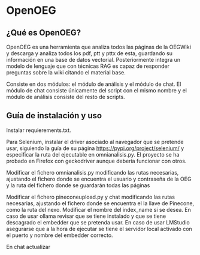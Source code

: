 # OpenOEG

## ¿Qué es OpenOEG?

OpenOEG es una herramienta que analiza todos las páginas de la OEGWiki y descarga y analiza todos los pdf, ptt y pttx de esta, guardando su información en una base de datos vectorial. Posteriormente integra un modelo de lenguaje que con técnicas RAG es capaz de responder preguntas sobre la wiki citando el material base. 

Consiste en dos módulos: el módulo de análisis y el módulo de chat. El módulo de chat consiste únicamente del script con el mismo nombre y el módulo de análisis consiste del resto de scripts.

## Guía de instalación y uso

Instalar requierements.txt.

Para Selenium, instalar el driver asociado al navegador que se pretende usar, siguiendo la guía de su página https://pypi.org/project/selenium/ y especificar la ruta del ejecutable en omnianalisis.py. El proyecto se ha probado en Firefox con geckodriver aunque debería funcionar con otros.

Modificar el fichero omnianalisis.py modificando las rutas necesarias, ajustando el fichero donde se encuentra el usuario y contraseña de la OEG y la ruta del fichero donde se guardarán todas las páginas 

Modificar el fichero pineconeupload.py y chat modificando las rutas necesarias, ajustando el fichero donde se encuentra el la llave de Pinecone, como la ruta del nexo. Modificar el nombre del index_name si se desea.
En caso de usar ollama revisar que se tiene instalado y que se tiene descagrado el embedder que se pretenda usar.
En caso de usar LMStudio asegurarse que a la hora de ejecutar se tiene el servidor local activado con el puerto y nombre del embedder correcto.

En chat actualizar
